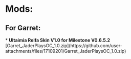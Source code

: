 <h1>Mods:</h1>

<h2>For Garret:</h2>
* <b>Ultaimia Reifa Skin V1.0 for Milestone V0.6.5.2</b> [Garret_JaderPlaysOC_1.0.zip](https://github.com/user-attachments/files/17109201/Garret_JaderPlaysOC_1.0.zip)

